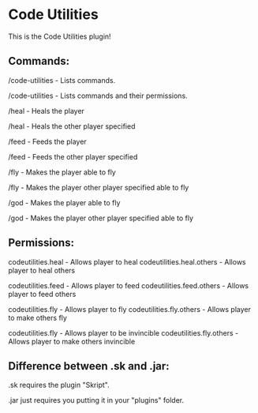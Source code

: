 # Code Utilities
This is the Code Utilities plugin!


## Commands:

/code-utilities <cmds> - Lists commands. 
  
/code-utilities <perms> - Lists commands and their permissions.

  
/heal - Heals the player 
  
/heal <player> - Heals the other player specified
  

/feed - Feeds the player 
  
/feed <player> - Feeds the other player specified
  

/fly - Makes the player able to fly 
  
/fly <player> - Makes the player other player specified able to fly
  
 
/god - Makes the player able to fly 
  
/god <player> - Makes the player other player specified able to fly
  

## Permissions:

codeutilities.heal - Allows player to heal
codeutilities.heal.others - Allows player to heal others

codeutilities.feed - Allows player to feed
codeutilities.feed.others - Allows player to feed others

codeutilities.fly - Allows player to fly
codeutilities.fly.others - Allows player to make others fly

codeutilities.fly - Allows player to be invincible
codeutilities.fly.others - Allows player to make others invincible
  
  
## Difference between .sk and .jar:

.sk requires the plugin "Skript".

.jar just requires you putting it in your "plugins" folder.

